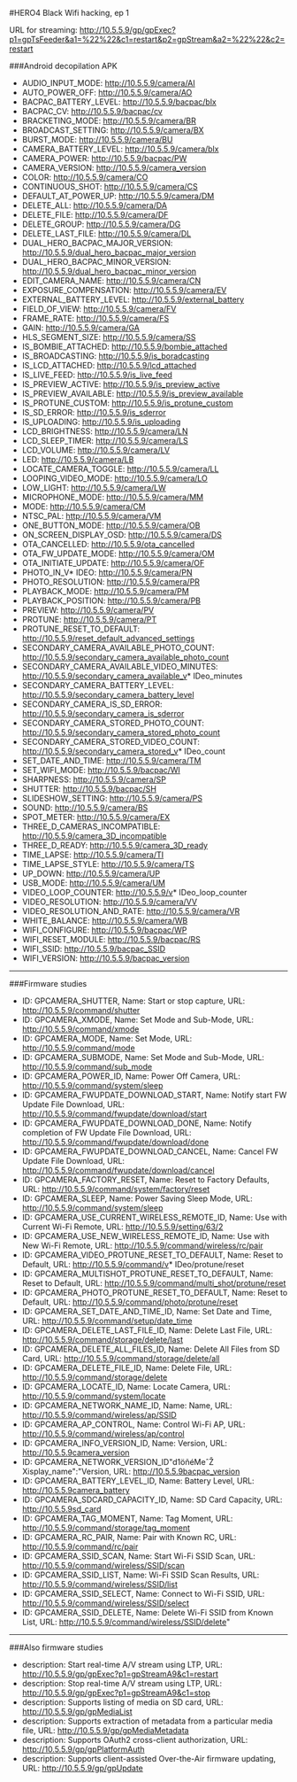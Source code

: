 #HERO4 Black Wifi hacking, ep 1

URL for streaming: http://10.5.5.9/gp/gpExec?p1=gpTsFeeder&a1=%22%22&c1=restart&p2=gpStream&a2=%22%22&c2=restart

###Android decopilation APK

* AUDIO_INPUT_MODE: http://10.5.5.9/camera/AI
* AUTO_POWER_OFF: http://10.5.5.9/camera/AO
* BACPAC_BATTERY_LEVEL: http://10.5.5.9/bacpac/blx
* BACPAC_CV: http://10.5.5.9/bacpac/cv
* BRACKETING_MODE: http://10.5.5.9/camera/BR
* BROADCAST_SETTING: http://10.5.5.9/camera/BX
* BURST_MODE: http://10.5.5.9/camera/BU
* CAMERA_BATTERY_LEVEL: http://10.5.5.9/camera/blx
* CAMERA_POWER: http://10.5.5.9/bacpac/PW
* CAMERA_VERSION: http://10.5.5.9/camera_version
* COLOR: http://10.5.5.9/camera/CO
* CONTINUOUS_SHOT: http://10.5.5.9/camera/CS
* DEFAULT_AT_POWER_UP: http://10.5.5.9/camera/DM
* DELETE_ALL: http://10.5.5.9/camera/DA
* DELETE_FILE: http://10.5.5.9/camera/DF
* DELETE_GROUP: http://10.5.5.9/camera/DG
* DELETE_LAST_FILE: http://10.5.5.9/camera/DL
* DUAL_HERO_BACPAC_MAJOR_VERSION: http://10.5.5.9/dual_hero_bacpac_major_version
* DUAL_HERO_BACPAC_MINOR_VERSION: http://10.5.5.9/dual_hero_bacpac_minor_version
* EDIT_CAMERA_NAME: http://10.5.5.9/camera/CN
* EXPOSURE_COMPENSATION: http://10.5.5.9/camera/EV
* EXTERNAL_BATTERY_LEVEL: http://10.5.5.9/external_battery
* FIELD_OF_VIEW: http://10.5.5.9/camera/FV
* FRAME_RATE: http://10.5.5.9/camera/FS
* GAIN: http://10.5.5.9/camera/GA
* HLS_SEGMENT_SIZE: http://10.5.5.9/camera/SS
* IS_BOMBIE_ATTACHED: http://10.5.5.9/bombie_attached
* IS_BROADCASTING: http://10.5.5.9/is_boradcasting
* IS_LCD_ATTACHED: http://10.5.5.9/lcd_attached
* IS_LIVE_FEED: http://10.5.5.9/is_live_feed
* IS_PREVIEW_ACTIVE: http://10.5.5.9/is_preview_active
* IS_PREVIEW_AVAILABLE: http://10.5.5.9/is_preview_available
* IS_PROTUNE_CUSTOM: http://10.5.5.9/is_protune_custom
* IS_SD_ERROR: http://10.5.5.9/is_sderror
* IS_UPLOADING: http://10.5.5.9/is_uploading
* LCD_BRIGHTNESS: http://10.5.5.9/camera/LN
* LCD_SLEEP_TIMER: http://10.5.5.9/camera/LS
* LCD_VOLUME: http://10.5.5.9/camera/LV
* LED: http://10.5.5.9/camera/LB
* LOCATE_CAMERA_TOGGLE: http://10.5.5.9/camera/LL
* LOOPING_VIDEO_MODE: http://10.5.5.9/camera/LO
* LOW_LIGHT: http://10.5.5.9/camera/LW
* MICROPHONE_MODE: http://10.5.5.9/camera/MM
* MODE: http://10.5.5.9/camera/CM
* NTSC_PAL: http://10.5.5.9/camera/VM
* ONE_BUTTON_MODE: http://10.5.5.9/camera/OB
* ON_SCREEN_DISPLAY_OSD: http://10.5.5.9/camera/DS
* OTA_CANCELLED: http://10.5.5.9/ota_cancelled
* OTA_FW_UPDATE_MODE: http://10.5.5.9/camera/OM
* OTA_INITIATE_UPDATE: http://10.5.5.9/camera/OF
* PHOTO_IN_V* IDEO: http://10.5.5.9/camera/PN
* PHOTO_RESOLUTION: http://10.5.5.9/camera/PR
* PLAYBACK_MODE: http://10.5.5.9/camera/PM
* PLAYBACK_POSITION: http://10.5.5.9/camera/PB
* PREVIEW: http://10.5.5.9/camera/PV
* PROTUNE: http://10.5.5.9/camera/PT
* PROTUNE_RESET_TO_DEFAULT: http://10.5.5.9/reset_default_advanced_settings
* SECONDARY_CAMERA_AVAILABLE_PHOTO_COUNT: http://10.5.5.9/secondary_camera_available_photo_count
* SECONDARY_CAMERA_AVAILABLE_VIDEO_MINUTES: http://10.5.5.9/secondary_camera_available_v* IDeo_minutes
* SECONDARY_CAMERA_BATTERY_LEVEL: http://10.5.5.9/secondary_camera_battery_level
* SECONDARY_CAMERA_IS_SD_ERROR: http://10.5.5.9/secondary_camera_is_sderror
* SECONDARY_CAMERA_STORED_PHOTO_COUNT: http://10.5.5.9/secondary_camera_stored_photo_count
* SECONDARY_CAMERA_STORED_VIDEO_COUNT: http://10.5.5.9/secondary_camera_stored_v* IDeo_count
* SET_DATE_AND_TIME: http://10.5.5.9/camera/TM
* SET_WIFI_MODE: http://10.5.5.9/bacpac/WI
* SHARPNESS: http://10.5.5.9/camera/SP
* SHUTTER: http://10.5.5.9/bacpac/SH
* SLIDESHOW_SETTING: http://10.5.5.9/camera/PS
* SOUND: http://10.5.5.9/camera/BS
* SPOT_METER: http://10.5.5.9/camera/EX
* THREE_D_CAMERAS_INCOMPATIBLE: http://10.5.5.9/camera_3D_incompatible
* THREE_D_READY: http://10.5.5.9/camera_3D_ready
* TIME_LAPSE: http://10.5.5.9/camera/TI
* TIME_LAPSE_STYLE: http://10.5.5.9/camera/TS
* UP_DOWN: http://10.5.5.9/camera/UP
* USB_MODE: http://10.5.5.9/camera/UM
* VIDEO_LOOP_COUNTER: http://10.5.5.9/v* IDeo_loop_counter
* VIDEO_RESOLUTION: http://10.5.5.9/camera/VV
* VIDEO_RESOLUTION_AND_RATE: http://10.5.5.9/camera/VR
* WHITE_BALANCE: http://10.5.5.9/camera/WB
* WIFI_CONFIGURE: http://10.5.5.9/bacpac/WP
* WIFI_RESET_MODULE: http://10.5.5.9/bacpac/RS
* WIFI_SSID: http://10.5.5.9/bacpac_SSID
* WIFI_VERSION: http://10.5.5.9/bacpac_version

---

###Firmware studies

* ID: GPCAMERA_SHUTTER, Name: Start or stop capture, URL: http://10.5.5.9/command/shutter
* ID: GPCAMERA_XMODE, Name: Set Mode and Sub-Mode, URL: http://10.5.5.9/command/xmode
* ID: GPCAMERA_MODE, Name: Set Mode, URL: http://10.5.5.9/command/mode
* ID: GPCAMERA_SUBMODE, Name: Set Mode and Sub-Mode, URL: http://10.5.5.9/command/sub_mode
* ID: GPCAMERA_POWER_ID, Name: Power Off Camera, URL: http://10.5.5.9/command/system/sleep
* ID: GPCAMERA_FWUPDATE_DOWNLOAD_START, Name: Notify start FW Update File Download, URL: http://10.5.5.9/command/fwupdate/download/start
* ID: GPCAMERA_FWUPDATE_DOWNLOAD_DONE, Name: Notify completion of FW Update File Download, URL: http://10.5.5.9/command/fwupdate/download/done
* ID: GPCAMERA_FWUPDATE_DOWNLOAD_CANCEL, Name: Cancel FW Update File Download, URL: http://10.5.5.9/command/fwupdate/download/cancel
* ID: GPCAMERA_FACTORY_RESET, Name: Reset to Factory Defaults, URL: http://10.5.5.9/command/system/factory/reset
* ID: GPCAMERA_SLEEP, Name: Power Saving Sleep Mode, URL: http://10.5.5.9/command/system/sleep
* ID: GPCAMERA_USE_CURRENT_WIRELESS_REMOTE_ID, Name: Use with Current Wi-Fi Remote, URL: http://10.5.5.9/setting/63/2
* ID: GPCAMERA_USE_NEW_WIRELESS_REMOTE_ID, Name: Use with New Wi-Fi Remote, URL: http://10.5.5.9/command/wireless/rc/pair
* ID: GPCAMERA_VIDEO_PROTUNE_RESET_TO_DEFAULT, Name: Reset to Default, URL: http://10.5.5.9/command/v* IDeo/protune/reset
* ID: GPCAMERA_MULTISHOT_PROTUNE_RESET_TO_DEFAULT, Name: Reset to Default, URL: http://10.5.5.9/command/multi_shot/protune/reset
* ID: GPCAMERA_PHOTO_PROTUNE_RESET_TO_DEFAULT, Name: Reset to Default, URL: http://10.5.5.9/command/photo/protune/reset
* ID: GPCAMERA_SET_DATE_AND_TIME_ID, Name: Set Date and Time, URL: http://10.5.5.9/command/setup/date_time
* ID: GPCAMERA_DELETE_LAST_FILE_ID, Name: Delete Last File, URL: http://10.5.5.9/command/storage/delete/last
* ID: GPCAMERA_DELETE_ALL_FILES_ID, Name: Delete All Files from SD Card, URL: http://10.5.5.9/command/storage/delete/all
* ID: GPCAMERA_DELETE_FILE_ID, Name: Delete File, URL: http://10.5.5.9/command/storage/delete
* ID: GPCAMERA_LOCATE_ID, Name: Locate Camera, URL: http://10.5.5.9/command/system/locate
* ID: GPCAMERA_NETWORK_NAME_ID, Name: Name, URL: http://10.5.5.9/command/wireless/ap/SSID
* ID: GPCAMERA_AP_CONTROL, Name: Control Wi-Fi AP, URL: http://10.5.5.9/command/wireless/ap/control
* ID: GPCAMERA_INFO_VERSION_ID, Name: Version, URL: http://10.5.5.9camera_version
* ID: GPCAMERA_NETWORK_VERSION_ID"d1öñéMeˆŽ Xisplay_name":"Version, URL: http://10.5.5.9bacpac_version
* ID: GPCAMERA_BATTERY_LEVEL_ID, Name: Battery Level, URL: http://10.5.5.9camera_battery
* ID: GPCAMERA_SDCARD_CAPACITY_ID, Name: SD Card Capacity, URL: http://10.5.5.9sd_card
* ID: GPCAMERA_TAG_MOMENT, Name: Tag Moment, URL: http://10.5.5.9/command/storage/tag_moment
* ID: GPCAMERA_RC_PAIR, Name: Pair with Known RC, URL: http://10.5.5.9/command/rc/pair
* ID: GPCAMERA_SSID_SCAN, Name: Start Wi-Fi SSID Scan, URL: http://10.5.5.9/command/wireless/SSID/scan
* ID: GPCAMERA_SSID_LIST, Name: Wi-Fi SSID Scan Results, URL: http://10.5.5.9/command/wireless/SSID/list
* ID: GPCAMERA_SSID_SELECT, Name: Connect to Wi-Fi SSID, URL: http://10.5.5.9/command/wireless/SSID/select
* ID: GPCAMERA_SSID_DELETE, Name: Delete Wi-Fi SSID from Known List, URL: http://10.5.5.9/command/wireless/SSID/delete"

---

###Also firmware studies

* description: Start real-time A/V stream using LTP, URL: http://10.5.5.9/gp/gpExec?p1=gpStreamA9&c1=restart
* description: Stop real-time A/V stream using LTP, URL: http://10.5.5.9/gp/gpExec?p1=gpStreamA9&c1=stop
* description: Supports listing of media on SD card, URL: http://10.5.5.9/gp/gpMediaList
* description: Supports extraction of metadata from a particular media file, URL: http://10.5.5.9/gp/gpMediaMetadata
* description: Supports OAuth2 cross-client authorization, URL: http://10.5.5.9/gp/gpPlatformAuth
* description: Supports client-assisted Over-the-Air firmware updating, URL: http://10.5.5.9/gp/gpUpdate
